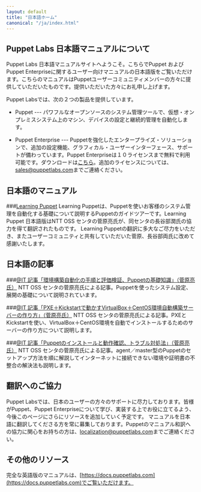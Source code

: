 ```yaml
---
layout: default
title: "日本語ホーム"
canonical: "/ja/index.html"
---
```


Puppet Labs 日本語マニュアルについて
-------

Puppet Labs 日本語マニュアルサイトへようこそ。こちらでPuppet およびPuppet Enterpriseに関するユーザー向けマニュアルの日本語版をご覧いただけます。こちらのマニュアルはPuppetユーザーコミュニティメンバーの方々に提供していただいたものです。提供いただいた方々にお礼申し上げます。

Puppet Labsでは、次の２つの製品を提供しています。

* Puppet --- パワフルなオープンソースのシステム管理ツールで、仮想・オンプレミスシステム上のマシン、デバイスの設定と継続的管理を自動化します。

* Puppet Enterprise --- Puppetを強化したエンタープライズ・ソリューションで、追加の設定機能、グラフィカル・ユーザーインターフェース、サポートが備わっています。Puppet Enterpriseは１０ライセンスまで無料で利用可能です。ダウンロードは[こちら](http://puppetlabs.com/download-puppet-enterprise)。追加のライセンスについては、<sales@puppetlabs.com>までご連絡ください。

日本語のマニュアル
-----

###[Learning Puppet](/ja/learning/introduction_ja.html)
Learning Puppetは、Puppetを使いお客様のシステム管理を自動化する基礎について説明するPuppetのガイドツアーです。Learning Puppet 日本語版はNTT OSS センタの菅原亮氏が、同センタの長谷部潤氏の協力を得て翻訳されたものです。
Learning Puppetの翻訳に多大なご尽力をいただき、またユーザーコミュニティと共有していただいた菅原、長谷部両氏に改めて感謝いたします。

日本語の記事
-----

###[@IT 記事「環境構築自動化の手順と評価検証、Puppetの基礎知識」（菅原亮氏）](http://www.atmarkit.co.jp/ait/articles/1406/16/news017.html)
NTT OSS センタの菅原亮氏による記事。Puppetを使ったシステム設定、展開の基礎について説明されています。

###[@IT 記事「PXE＋Kickstartで動かすVirtualBox＋CentOS環境自動構築サーバーの作り方」（菅原亮氏）](http://www.atmarkit.co.jp/ait/articles/1407/17/news010.html)
NTT OSS センタの菅原亮氏による記事。PXEとKickstartを使い、VirtualBox＋CentOS環境を自動でインストールするためのサーバーの作り方について説明します。

###[@IT 記事「Puppetのインストールと動作確認、トラブル対処法」（菅原亮氏）](http://www.atmarkit.co.jp/ait/articles/1410/08/news016.html)
NTT OSS センタの菅原亮氏による記事。agent／master型のPuppetのセットアップ方法を順に解説してインターネットに接続できない環境や証明書の不整合の解決法も説明します。

翻訳へのご協力
-----

Puppet Labsでは、日本のユーザーの方々のサポートに尽力しております。皆様がPuppet、Puppet Enterpriseについて学び、実装する上でお役に立てるよう、今後このページにさらにリソースを追加していく予定です。
マニュアルを日本語に翻訳してくださる方を常に募集しております。Puppetのマニュアル和訳への協力に関心をお持ちの方は、<localization@puppetlabs.com>までご連絡ください。

その他のリソース
-----

完全な英語版のマニュアルは、[https://docs.puppetlabs.com](https://docs.puppetlabs.com)でご覧いただけます。
